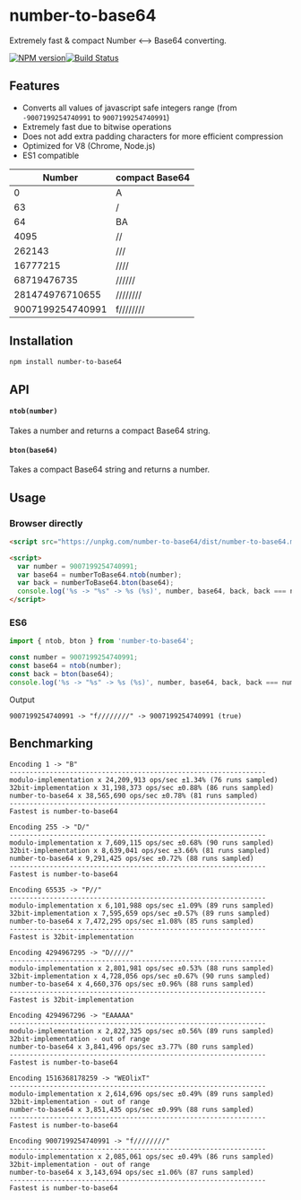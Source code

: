 # number-to-base64
Extremely fast & compact Number ⟷ Base64 converting.

[![NPM version](https://img.shields.io/npm/v/number-to-base64.svg?style=flat-square)](https://www.npmjs.com/package/number-to-base64)[![Build Status](https://img.shields.io/travis/kutuluk/number-to-base64/master.svg?style=flat-square)](https://travis-ci.org/kutuluk/number-to-base64)

## Features

- Converts all values of javascript safe integers range (from `-9007199254740991` to `9007199254740991`)
- Extremely fast due to bitwise operations
- Does not add extra padding characters for more efficient compression
- Optimized for V8 (Chrome, Node.js)
- ES1 compatible

Number          | compact Base64
----------------|------------
0               | A
63              | /
64              | BA
4095            | //
262143          | ///
16777215        | ////
68719476735     | //////
281474976710655 | ////////
9007199254740991| f////////

## Installation

```sh
npm install number-to-base64
```

## API

#### `ntob(number)`
Takes a number and returns a compact Base64 string.

#### `bton(base64)`
Takes a compact Base64 string and returns a number.


## Usage

### Browser directly
```html
<script src="https://unpkg.com/number-to-base64/dist/number-to-base64.min.js"></script>

<script>
  var number = 9007199254740991;
  var base64 = numberToBase64.ntob(number);
  var back = numberToBase64.bton(base64);
  console.log('%s -> "%s" -> %s (%s)', number, base64, back, back === number);
</script>
```

### ES6
```javascript
import { ntob, bton } from 'number-to-base64';

const number = 9007199254740991;
const base64 = ntob(number);
const back = bton(base64);
console.log('%s -> "%s" -> %s (%s)', number, base64, back, back === number);
```

Output
```
9007199254740991 -> "f////////" -> 9007199254740991 (true)
```

## Benchmarking

```
Encoding 1 -> "B"
----------------------------------------------------------------
modulo-implementation x 24,209,913 ops/sec ±1.34% (76 runs sampled)
32bit-implementation x 31,198,373 ops/sec ±0.88% (86 runs sampled)
number-to-base64 x 38,565,690 ops/sec ±0.78% (81 runs sampled)
----------------------------------------------------------------
Fastest is number-to-base64

Encoding 255 -> "D/"
----------------------------------------------------------------
modulo-implementation x 7,609,115 ops/sec ±0.68% (90 runs sampled)
32bit-implementation x 8,639,041 ops/sec ±3.66% (81 runs sampled)
number-to-base64 x 9,291,425 ops/sec ±0.72% (88 runs sampled)
----------------------------------------------------------------
Fastest is number-to-base64

Encoding 65535 -> "P//"
----------------------------------------------------------------
modulo-implementation x 6,101,988 ops/sec ±1.09% (89 runs sampled)
32bit-implementation x 7,595,659 ops/sec ±0.57% (89 runs sampled)
number-to-base64 x 7,472,295 ops/sec ±1.08% (85 runs sampled)
----------------------------------------------------------------
Fastest is 32bit-implementation

Encoding 4294967295 -> "D/////"
----------------------------------------------------------------
modulo-implementation x 2,801,981 ops/sec ±0.53% (88 runs sampled)
32bit-implementation x 4,728,056 ops/sec ±0.67% (90 runs sampled)
number-to-base64 x 4,660,376 ops/sec ±0.96% (88 runs sampled)
----------------------------------------------------------------
Fastest is 32bit-implementation

Encoding 4294967296 -> "EAAAAA"
----------------------------------------------------------------
modulo-implementation x 2,822,325 ops/sec ±0.56% (89 runs sampled)
32bit-implementation - out of range
number-to-base64 x 3,841,496 ops/sec ±3.77% (80 runs sampled)
----------------------------------------------------------------
Fastest is number-to-base64

Encoding 1516368178259 -> "WEOlixT"
----------------------------------------------------------------
modulo-implementation x 2,614,696 ops/sec ±0.49% (89 runs sampled)
32bit-implementation - out of range
number-to-base64 x 3,851,435 ops/sec ±0.99% (88 runs sampled)
----------------------------------------------------------------
Fastest is number-to-base64

Encoding 9007199254740991 -> "f////////"
----------------------------------------------------------------
modulo-implementation x 2,085,061 ops/sec ±0.49% (86 runs sampled)
32bit-implementation - out of range
number-to-base64 x 3,143,694 ops/sec ±1.06% (87 runs sampled)
----------------------------------------------------------------
Fastest is number-to-base64
```
